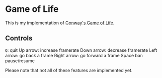 # Game of Life

This is my implementation of [Conway's Game of Life](https://en.wikipedia.org/wiki/Conway%27s_Game_of_Life).

## Controls

`Q`: quit
Up arrow: increase framerate
Down arrow: decrease framerate
Left arrow: go back a frame
Right arrow: go forward a frame
Space bar: pause/resume

Please note that not all of these features are implemented yet.